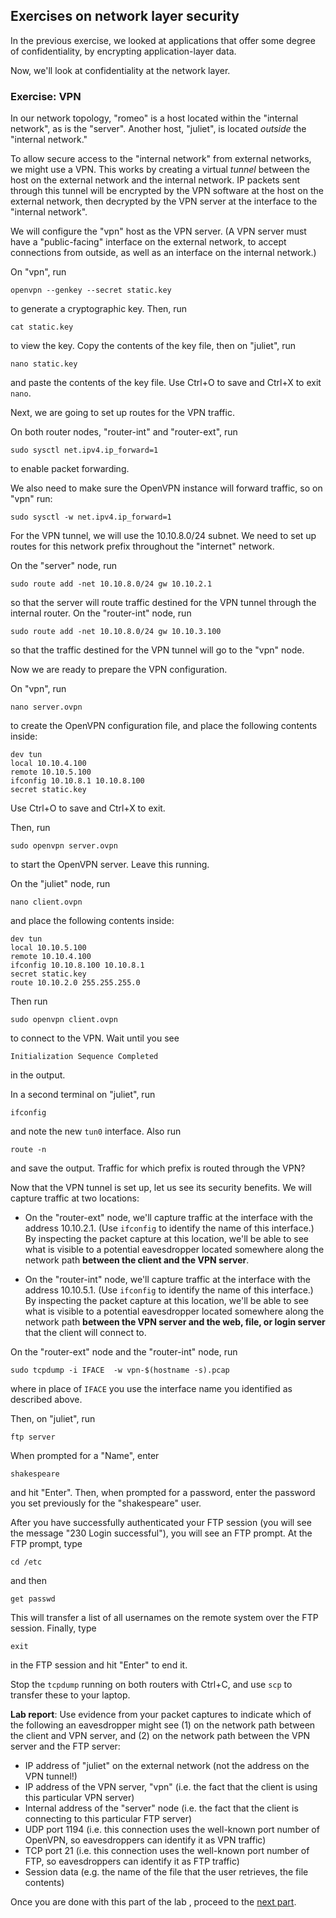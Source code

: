 ## Exercises on network layer security

In the previous exercise, we looked at applications that offer some degree of confidentiality, by encrypting application-layer data.


Now, we'll look at confidentiality at the network layer.


### Exercise: VPN


In our network topology, "romeo" is a host located within the "internal network", as is the "server". Another host, "juliet", is located _outside_ the "internal network."

To allow secure access to the "internal network" from external networks, we might use a VPN. This works by creating a virtual *tunnel* between the host on the external network and the internal network. IP packets sent through this tunnel will be encrypted by the VPN software at the host on the external network, then decrypted by the VPN server at the interface to the "internal network".

We will configure the "vpn" host as the VPN server. (A VPN server must have a "public-facing" interface on the external network, to accept connections from outside, as well as an interface on the internal network.)

On "vpn", run

```
openvpn --genkey --secret static.key  
```

to generate a cryptographic key. Then, run

```
cat static.key
```

to view the key. Copy the contents of the key file, then on "juliet", run


```
nano static.key
```

and paste the contents of the key file. Use Ctrl+O to save and Ctrl+X to exit `nano`.

Next, we are going to set up routes for the VPN traffic. 


On both router nodes, "router-int" and "router-ext", run

```
sudo sysctl net.ipv4.ip_forward=1
```

to enable packet forwarding.


We also need to make sure the OpenVPN instance will forward traffic, so on "vpn" run:

```
sudo sysctl -w net.ipv4.ip_forward=1  
```

For the VPN tunnel, we will use the 10.10.8.0/24 subnet. We need to set up routes for this network prefix throughout the "internet" network. 

On the "server" node, run

```
sudo route add -net 10.10.8.0/24 gw 10.10.2.1
```

so that the server will route traffic destined for the VPN tunnel through the internal router. On the "router-int" node, run

```
sudo route add -net 10.10.8.0/24 gw 10.10.3.100
```

so that the traffic destined for the VPN tunnel will go to the "vpn" node.

Now we are ready to prepare the VPN configuration.

On "vpn", run

```
nano server.ovpn
```

to create the OpenVPN configuration file, and place the following contents inside:

```
dev tun  
local 10.10.4.100
remote 10.10.5.100
ifconfig 10.10.8.1 10.10.8.100  
secret static.key  
```

Use Ctrl+O to save and Ctrl+X to exit. 


Then, run

```
sudo openvpn server.ovpn  
```

to start the OpenVPN server. Leave this running.


On the "juliet" node, run

```
nano client.ovpn
```

and place the following contents inside:

```
dev tun
local 10.10.5.100
remote 10.10.4.100
ifconfig 10.10.8.100 10.10.8.1
secret static.key
route 10.10.2.0 255.255.255.0
```


Then run

```
sudo openvpn client.ovpn  
```

to connect to the VPN. Wait until you see


```
Initialization Sequence Completed
```

in the output.

In a second terminal on "juliet", run

```
ifconfig
```

and note the new `tun0` interface. Also run


```
route -n 
```

and save the output. Traffic for which prefix is routed through the VPN?

Now that the VPN tunnel is set up, let us see its security benefits. We will capture traffic at two locations:

* On the "router-ext" node, we'll capture traffic at the interface with the address 10.10.2.1. (Use `ifconfig` to identify the name of this interface.) By inspecting the packet capture at this location, we'll be able to see what is visible to a potential eavesdropper located somewhere along the network path **between the client and the VPN server**.

* On the "router-int" node, we'll capture traffic at the interface with the address 10.10.5.1. (Use `ifconfig` to identify the name of this interface.) By inspecting the packet capture at this location, we'll be able to see what is visible to a potential eavesdropper located somewhere along the network path **between the VPN server and the web, file, or login server** that the client will connect to.

On the "router-ext" node and the "router-int" node, run

```
sudo tcpdump -i IFACE  -w vpn-$(hostname -s).pcap
```

where in place of `IFACE` you use the interface name you identified as described above. 

Then, on "juliet", run

```
ftp server
```

When prompted for a "Name", enter

```
shakespeare
```

and hit "Enter". Then, when prompted for a password, enter the password you set previously for the "shakespeare" user.

After you have successfully authenticated your FTP session (you will see the message "230 Login successful"), you will see an FTP prompt. At the FTP prompt, type

```
cd /etc
```

and then 

```
get passwd
```

This will transfer a list of all usernames on the remote system over the FTP session. Finally, type 

```
exit
```

in the FTP session and hit "Enter" to end it. 

Stop the `tcpdump` running on both routers with Ctrl+C, and use `scp` to transfer these to your laptop.


**Lab report**: Use evidence from your packet captures to indicate which of the following an eavesdropper might see (1) on the network path between the client and VPN server, and (2) on the network path between the VPN server and the FTP server:

* IP address of "juliet" on the external network (not the address on the VPN tunnel!)
* IP address of the VPN server, "vpn" (i.e. the fact that the client is using this particular VPN server)
* Internal address of the "server" node (i.e. the fact that the client is connecting to this particular FTP server)
* UDP port 1194 (i.e. this connection uses the well-known port number of OpenVPN, so eavesdroppers can identify it as VPN traffic)
* TCP port 21 (i.e. this connection uses the well-known port number of FTP, so eavesdroppers can identify it as FTP traffic)
* Session data (e.g. the name of the file that the user retrieves, the file contents)


Once you are done with this part of the lab , proceed to the [next part](el5373-lab9-912.md).


